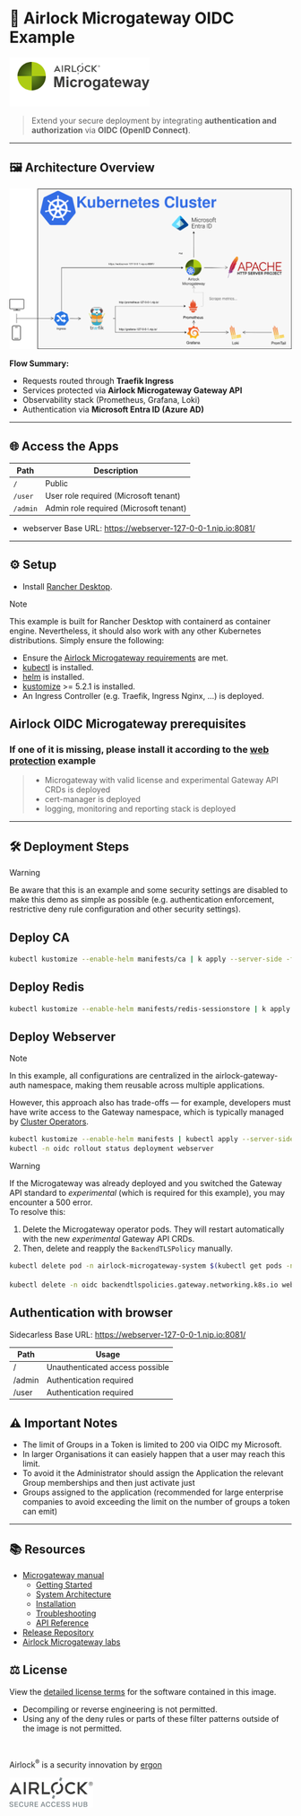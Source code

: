 # 🔐 Airlock Microgateway OIDC Example

<p align="left">
  <img src="https://raw.githubusercontent.com/airlock/microgateway/main/media/Microgateway_Labeled_AlignRight.svg" alt="Microgateway Logo" width="250">
</p>

> Extend your secure deployment by integrating **authentication and authorization** via **OIDC (OpenID Connect)**.
---

## 🖼 Architecture Overview

![Topology](media/topology.svg)

**Flow Summary:**
- Requests routed through **Traefik Ingress**
- Services protected via **Airlock Microgateway Gateway API**
- Observability stack (Prometheus, Grafana, Loki)
- Authentication via **Microsoft Entra ID (Azure AD)**

---

## 🌐 Access the Apps

| Path | Description |
|------|-------------|
| `/` | Public |
| `/user` | User role required (Microsoft tenant) |
| `/admin` | Admin role required (Microsoft tenant) |

- webserver Base URL: https://webserver-127-0-0-1.nip.io:8081/

---

## ⚙️ Setup
* Install [Rancher Desktop](https://docs.rancherdesktop.io/getting-started/installation/).

> [!NOTE]
> This example is built for Rancher Desktop with containerd as container engine. Nevertheless, it should also work with any other Kubernetes distributions. Simply ensure the following:
> * Ensure the [Airlock Microgateway requirements](https://docs.airlock.com/microgateway/latest/#data/1660804711882.html) are met.
> * [kubectl](https://kubernetes.io/docs/reference/kubectl/overview/) is installed.
> * [helm](https://helm.sh/docs/intro/install/) is installed.
> * [kustomize](https://kustomize.io) >= 5.2.1 is installed.
> * An Ingress Controller (e.g. Traefik, Ingress Nginx, ...) is deployed.

## Airlock OIDC Microgateway prerequisites
### If one of it is missing, please install it according to the [web protection](../web-protect) example
> * Microgateway with valid license and experimental Gateway API CRDs is deployed 
> * cert-manager is deployed
> * logging, monitoring and reporting stack is deployed

---

## 🛠 Deployment Steps
> [!WARNING]
> Be aware that this is an example and some security settings are disabled to make this demo as simple as possible (e.g. authentication enforcement, restrictive deny rule configuration and other security settings).

## Deploy CA
```bash
kubectl kustomize --enable-helm manifests/ca | k apply --server-side -f -
```

## Deploy Redis
```bash
kubectl kustomize --enable-helm manifests/redis-sessionstore | k apply --server-side -f -
```

## Deploy Webserver
> [!NOTE]
> In this example, all configurations are centralized in the airlock-gateway-auth namespace, making them reusable across multiple applications.
>
> However, this approach also has trade-offs — for example, developers must have write access to the Gateway namespace, which is typically managed by [Cluster Operators](https://gateway-api.sigs.k8s.io).

```bash
kubectl kustomize --enable-helm manifests | kubectl apply --server-side -f -
kubectl -n oidc rollout status deployment webserver
```

 > [!WARNING] 
 > If the Microgateway was already deployed and you switched the Gateway API standard to *experimental* (which is required for this example), you may encounter a 500 error.  
 > To resolve this:  
 > 1. Delete the Microgateway operator pods. They will restart automatically with the new *experimental* Gateway API CRDs.  
 > 2. Then, delete and reapply the `BackendTLSPolicy` manually.  
  
 ```bash
 kubectl delete pod -n airlock-microgateway-system $(kubectl get pods -n airlock-microgateway-system -o name | grep airlock-microgateway-operator-)
 
 kubectl delete -n oidc backendtlspolicies.gateway.networking.k8s.io webserver-tls && kubectl apply -f manifests/webserver-microgateway-config/backendtlspolicy.yaml
 ```


## Authentication with browser
Sidecarless Base URL: https://webserver-127-0-0-1.nip.io:8081/

| Path   | Usage                                                                  |
|--------|------------------------------------------------------------------------|
| /      | Unauthenticated access possible                                        |
| /admin | Authentication required                                                |
| /user  | Authentication required                                                |

## ⚠️ Important Notes
- The limit of Groups in a Token is limited to 200 via OIDC my Microsoft.
- In larger Organisations it can easiely happen that a user may reach this limit.
- To avoid it the Administrator should assign the Application the relevant Group memberships and then just activate just
- Groups assigned to the application (recommended for large enterprise companies to avoid exceeding the limit on the number of groups a token can emit)

---

## 📚 Resources

* [Microgateway manual](https://docs.airlock.com/microgateway/latest/)
  * [Getting Started](https://docs.airlock.com/microgateway/latest/#data/1660804708742.html)
  * [System Architecture](https://docs.airlock.com/microgateway/latest/#data/1660804709650.html)
  * [Installation](https://docs.airlock.com/microgateway/latest/#data/1660804708713.html)
  * [Troubleshooting](https://docs.airlock.com/microgateway/latest/#data/1659430054787.html)
  * [API Reference](https://docs.airlock.com/microgateway/latest/index/api/crds/index.html)
* [Release Repository](https://github.com/airlock/microgateway)
* [Airlock Microgateway labs](https://play.instruqt.com/airlock/invite/hyi9fy4b4jzc?icp_referrer=github.com)

## ⚖️ License
View the [detailed license terms](https://www.airlock.com/en/airlock-license) for the software contained in this image.
* Decompiling or reverse engineering is not permitted.
* Using any of the deny rules or parts of these filter patterns outside of the image is not permitted.

</details>
<br>

Airlock<sup>&#174;</sup> is a security innovation by [ergon](https://www.ergon.ch/en)

<!-- Airlock SAH Logo (different image for light/dark mode) -->
<a href="https://www.airlock.com/en/secure-access-hub/">
<picture>
    <source media="(prefers-color-scheme: dark)"
        srcset="https://raw.githubusercontent.com/airlock/microgateway/main/media/Airlock_Logo_Negative.png">
    <source media="(prefers-color-scheme: light)"
        srcset="https://raw.githubusercontent.com/airlock/microgateway/main/media/Airlock_Logo.png">
    <img alt="Airlock Secure Access Hub" src="https://raw.githubusercontent.com/airlock/microgateway/main/media/Airlock_Logo.png" width="150">
</picture>
</a>